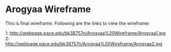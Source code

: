 # Arogyaa Wireframe
This is final wireframe. Following are the links to view the wireframe:


1: http://webpage.pace.edu/bk38757n/Arogyaa%20Wireframe/Arogyaa1.jpg
2: http://webpage.pace.edu/bk38757n/Arogyaa%20Wireframe/Arogyaa2.jpg
